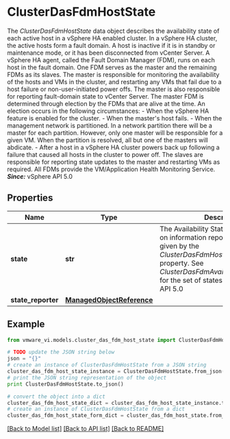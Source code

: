 # ClusterDasFdmHostState

The *ClusterDasFdmHostState* data object describes the availability state of each active host in a vSphere HA enabled cluster.  In a vSphere HA cluster, the active hosts form a fault domain. A host is inactive if it is in standby or maintenance mode, or it has been disconnected from vCenter Server. A vSphere HA agent, called the Fault Domain Manager (FDM), runs on each host in the fault domain.  One FDM serves as the master and the remaining FDMs as its slaves. The master is responsible for monitoring the availability of the hosts and VMs in the cluster, and restarting any VMs that fail due to a host failure or non-user-initiated power offs. The master is also responsible for reporting fault-domain state to vCenter Server.  The master FDM is determined through election by the FDMs that are alive at the time. An election occurs in the following circumstances: - When the vSphere HA feature is enabled for the cluster. - When the master's host fails. - When the management network is partitioned. In a network partition   there will be a master for each partition. However, only one master   will be responsible for a given VM. When the partition is   resolved, all but one of the masters will abdicate. - After a host in a vSphere HA cluster powers back up following a failure   that caused all hosts in the cluster to power off.    The slaves are responsible for reporting state updates to the master and restarting VMs as required. All FDMs provide the VM/Application Health Monitoring Service.  ***Since:*** vSphere API 5.0 

## Properties
Name | Type | Description | Notes
------------ | ------------- | ------------- | -------------
**state** | **str** | The Availability State of a host based on information reported by the entity given by the *ClusterDasFdmHostState.stateReporter* property.  See *ClusterDasFdmAvailabilityState_enum* for the set of states.  ***Since:*** vSphere API 5.0  | 
**state_reporter** | [**ManagedObjectReference**](ManagedObjectReference.md) |  | [optional] 

## Example

```python
from vmware_vi.models.cluster_das_fdm_host_state import ClusterDasFdmHostState

# TODO update the JSON string below
json = "{}"
# create an instance of ClusterDasFdmHostState from a JSON string
cluster_das_fdm_host_state_instance = ClusterDasFdmHostState.from_json(json)
# print the JSON string representation of the object
print ClusterDasFdmHostState.to_json()

# convert the object into a dict
cluster_das_fdm_host_state_dict = cluster_das_fdm_host_state_instance.to_dict()
# create an instance of ClusterDasFdmHostState from a dict
cluster_das_fdm_host_state_form_dict = cluster_das_fdm_host_state.from_dict(cluster_das_fdm_host_state_dict)
```
[[Back to Model list]](../README.md#documentation-for-models) [[Back to API list]](../README.md#documentation-for-api-endpoints) [[Back to README]](../README.md)


